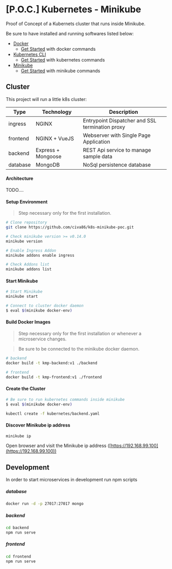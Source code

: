 # [P.O.C.] Kubernetes - Minikube

Proof of Concept of a Kubernets cluster that runs inside Minikube.

Be sure to have installed and running softwares listed below:

- [Docker](https://www.docker.com/)
  - [Get Started](./docs/docker.md) with docker commands
- [Kubernetes CLI](https://kubernetes.io/docs/tasks/tools/install-kubectl/)
  - [Get Started](./docs/kubernetes.md) with kubernetes commands
- [Minikube](https://github.com/kubernetes/minikube)
  - [Get Started](./docs/minikube.md) with minikube commands

## Cluster

This project will run a little k8s cluster:

| Type     | Technology         | Description                                     |
| -------- | ------------------ | ----------------------------------------------- |
| ingress  | NGINX              | Entrypoint Dispatcher and SSL termination proxy |
| frontend | NGINX + VueJS      | Webserver with Single Page Application          |
| backend  | Express + Mongoose | REST Api service to manage sample data          |
| database | MongoDB            | NoSql persistence database                      |

#### Architecture

TODO....

#### Setup Environment

> Step necessary only for the first installation.

```bash
# Clone repository
git clone https://github.com/civa86/k8s-minikube-poc.git

# Check minikube version >= v0.14.0
minikube version

# Enable Ingress Addon
minikube addons enable ingress

# Check Addons list
minikube addons list
```

#### Start Minikube

```bash
# Start Minikube
minikube start

# Connect to cluster docker daemon
$ eval $(minikube docker-env)
```

#### Build Docker Images

> Step necessary only for the first installation or whenever a microservice changes.

> Be sure to be connected to the minikube docker daemon.

```bash
# backend
docker build -t kmp-backend:v1 ./backend

# frontend
docker build -t kmp-frontend:v1 ./frontend
```

#### Create the Cluster

```bash
# Be sure to run kubernetes commands inside minikube
$ eval $(minikube docker-env)

kubectl create -f kubernetes/backend.yaml
```

#### Discover Minikube ip address

```bash
minikube ip
```

Open browser and visit the Minikube ip address ([https://192.168.99.100](https://192.168.99.100))

## Development

In order to start microservices in development run npm scripts

##### database

```bash
docker run -d -p 27017:27017 mongo
```

##### backend

```bash
cd backend
npm run serve
```

##### frontend

```bash
cd frontend
npm run serve
```
